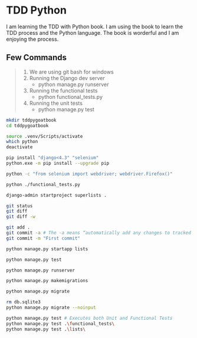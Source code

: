 # TDD Python

I am learning the TDD with Python book. I am using the book to learn the TDD process and the Python language. The book is worderful and I am enjoying the process.

## Few Commands

> 1. We are using git bash for windows
> 1. Running the Django dev server
>    - python manage.py runserver
> 1. Running the functional tests
>    - python functional_tests.py
> 1. Running the unit tests
>    - python manage.py test

```bash
mkdir tddpygoatbook
cd tddpygoatbook

source .venv/Scripts/activate
which python
deactivate

pip install "django<4.3" "selenium"
python.exe -m pip install --upgrade pip

python -c "from selenium import webdriver; webdriver.Firefox()"

python ./functional_tests.py

django-admin startproject superlists .

git status
git diff
git diff -w

git add .
git commit -a # The -a means “automatically add any changes to tracked files
git commit -m "First commit"

python manage.py startapp lists

python manage.py test

python manage.py runserver

python manage.py makemigrations

python manage.py migrate

rm db.sqlite3
python manage.py migrate --noinput

python manage.py test # Executes both Unit and Functional Tests
python manage.py test .\functional_tests\
python manage.py test .\lists\
```
